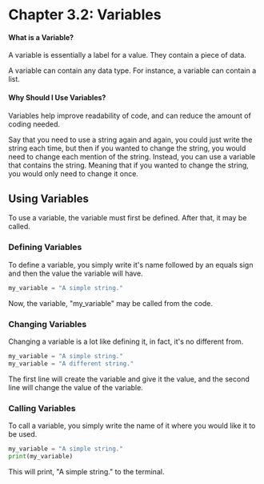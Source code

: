 # Chapter 3.2: Variables

#### What is a Variable?

A variable is essentially a label for a value. They contain a piece of data.

A variable can contain any data type. For instance, a variable can contain a list.

#### Why Should I Use Variables?

Variables help improve readability of code, and can reduce the amount of coding needed.

Say that you need to use a string again and again, you could just write the string each time, but then if you wanted to change the string, you would need to change each mention of the string. Instead, you can use a variable that contains the string. Meaning that if you wanted to change the string, you would only need to change it once.

## Using Variables

To use a variable, the variable must first be defined. After that, it may be called.

### Defining Variables

To define a variable, you simply write it's name followed by an equals sign and then the value the variable will have.

```py
my_variable = "A simple string."
```

Now, the variable, "my\_variable" may be called from the code.

### Changing Variables

Changing a variable is a lot like defining it, in fact, it's no different from.

```py
my_variable = "A simple string."
my_variable = "A different string."
```

The first line will create the variable and give it the value, and the second line will change the value of the variable.

### Calling Variables

To call a variable, you simply write the name of it where you would like it to be used.

```py
my_variable = "A simple string."
print(my_variable)
```

This will print, "A simple string." to the terminal.

